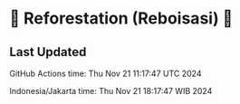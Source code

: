 
# 🌳 Reforestation (Reboisasi) 🌲

## Last Updated

GitHub Actions time: Thu Nov 21 11:17:47 UTC 2024

Indonesia/Jakarta time: Thu Nov 21 18:17:47 WIB 2024
